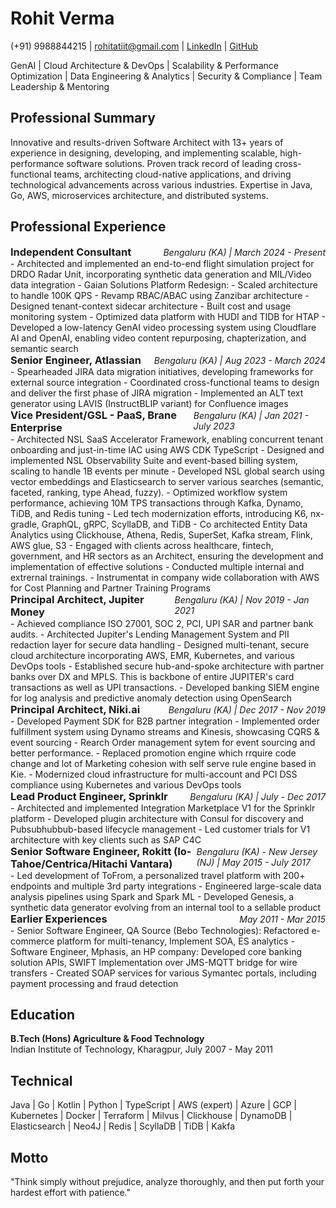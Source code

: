 # Rohit Verma
(+91) 9988844215 | rohitatiit@gmail.com | [LinkedIn](https://www.linkedin.com/in/rohit-verma-24084718) | [GitHub](https://github.com/rverma-dev)

GenAI | Cloud Architecture & DevOps | Scalability & Performance Optimization | Data Engineering & Analytics | Security & Compliance | Team Leadership & Mentoring

## Professional Summary
Innovative and results-driven Software Architect with 13+ years of experience in designing, developing, and implementing scalable, high-performance software solutions. Proven track record of leading cross-functional teams, architecting cloud-native applications, and driving technological advancements across various industries. Expertise in Java, Go, AWS, microservices architecture, and distributed systems.

## Professional Experience

<div style="display: flex; justify-content: space-between; align-items: baseline;">
  <strong style="font-size: 1.17em;">Independent Consultant</strong>
  <em>Bengaluru (KA) | March 2024 - Present</em>
</div>
- Architected and implemented an end-to-end flight simulation project for DRDO Radar Unit, incorporating synthetic data generation and MIL/Video data integration
- Gaian Solutions Platform Redesign:
    - Scaled architecture to handle 100K QPS
    - Revamp RBAC/ABAC using Zanzibar architecture
    - Designed tenant-context sidecar architecture
    - Built cost and usage monitoring system
    - Optimized data platform with HUDI and TIDB for HTAP
- Developed a low-latency GenAI video processing system using Cloudflare AI and OpenAI, enabling video content repurposing, chapterization, and semantic search

<div style="display: flex; justify-content: space-between; align-items: baseline;">
  <strong style="font-size: 1.17em;">Senior Engineer, Atlassian</strong>
  <em>Bengaluru (KA) | Aug 2023 - March 2024</em>
</div>
- Spearheaded JIRA data migration initiatives, developing frameworks for external source integration
- Coordinated cross-functional teams to design and deliver the first phase of JIRA migration
- Implemented an ALT text generator using LAVIS (InstructBLIP variant) for Confluence images

<div style="display: flex; justify-content: space-between; align-items: baseline;">
  <strong style="font-size: 1.17em;">Vice President/GSL - PaaS, Brane Enterprise</strong>
  <em>Bengaluru (KA) | Jan 2021 - July 2023</em>
</div>
- Architected NSL SaaS Accelerator Framework, enabling concurrent tenant onboarding and just-in-time IAC using AWS CDK TypeScript
- Designed and implemented NSL Observability Suite and event-based billing system, scaling to handle 1B events per minute 
- Developed NSL global search using vector embeddings and Elasticsearch to server various searches (semantic, faceted, ranking, type Ahead, fuzzy).
- Optimized workflow system performance, achieving 10M TPS transactions through Kafka, Dynamo, TiDB, and Redis tuning
- Led tech modernization efforts, introducing K6, nx-gradle, GraphQL, gRPC, ScyllaDB, and TiDB
- Co architected Entity Data Analytics using Clickhouse, Athena, Redis, SuperSet, Kafka stream, Flink, AWS glue, S3
- Engaged with clients across healthcare, fintech, government, and HR sectors as an Architect, ensuring the development and implementation of effective solutions
- Conducted multiple internal and extrernal trainings.
- Instrumentat in company wide collaboration with AWS for Cost Planning and Partner Training Programs

<div style="display: flex; justify-content: space-between; align-items: baseline;">
  <strong style="font-size: 1.17em;">Principal Architect, Jupiter Money</strong>
  <em>Bengaluru (KA) | Nov 2019 - Jan 2021</em>
</div>
- Achieved compliance ISO 27001, SOC 2, PCI, UPI SAR and partner bank audits.
- Architected Jupiter's Lending Management System and PII redaction layer for secure data handling
- Designed multi-tenant, secure cloud architecture incorporating AWS, EMR, Kubernetes, and various DevOps tools
- Established secure hub-and-spoke architecture with partner banks over DX and MPLS. This is backbone of entire JUPITER's card transactions as well as UPI transactions.
- Developed banking SIEM engine for log analysis and predictive anomaly detection using OpenSearch

<div style="display: flex; justify-content: space-between; align-items: baseline;">
  <strong style="font-size: 1.17em;">Principal Architect, Niki.ai</strong>
  <em>Bengaluru (KA) | Dec 2017 - Nov 2019</em>
</div>
- Developed Payment SDK for B2B partner integration 
- Implemented order fulfillment system using Dynamo streams and Kinesis, showcasing CQRS & event sourcing
- Rearch Order management sytem for event sourcing and better performance.
- Replaced promotion engine which rrquire code change and lot of Marketing cohesion with self serve rule engine based in Kie.
- Modernized cloud infrastructure for multi-account and PCI DSS compliance using Kubernetes and various DevOps tools

<div style="display: flex; justify-content: space-between; align-items: baseline;">
  <strong style="font-size: 1.17em;">Lead Product Engineer, Sprinklr</strong>
  <em>Bengaluru (KA) | July - Dec 2017</em>
</div>
- Architected and implemented Integration Marketplace V1 for the Sprinklr platform
- Developed plugin architecture with Consul for discovery and Pubsubhubbub-based lifecycle management
- Led customer trials for V1 architecture with key clients such as SAP C4C

<div style="display: flex; justify-content: space-between; align-items: baseline;">
  <strong style="font-size: 1.17em;">Senior Software Engineer, Rokitt (Io-Tahoe/Centrica/Hitachi Vantara)</strong>
  <em>Bengaluru (KA) - New Jersey (NJ) | May 2015 - July 2017</em>
</div>
- Led development of ToFrom, a personalized travel platform with 200+ endpoints and multiple 3rd party integrations
- Engineered large-scale data analysis pipelines using Spark and Spark ML
- Developed Genesis, a synthetic data generator evolving from an internal tool to a sellable product

<div style="display: flex; justify-content: space-between; align-items: baseline;">
  <strong style="font-size: 1.17em;">Earlier Experiences</strong>
  <em> May 2011 - Mar 2015</em>
</div>
- Senior Software Engineer, QA Source (Bebo Technologies): Refactored e-commerce platform for multi-tenancy, Implement SOA, ES analytics
- Software Engineer, Mphasis, an HP company: Developed core banking solution APIs, SWIFT Implementation over JMS-MQTT bridge for wire transfers
- Created SOAP services for various Symantec portals, including payment processing and fraud detection

## Education
**B.Tech (Hons) Agriculture & Food Technology**  
Indian Institute of Technology, Kharagpur, July 2007 - May 2011

## Technical 
Java | Go | Kotlin | Python | TypeScript | AWS (expert) | Azure | GCP | Kubernetes | Docker | Terraform | Milvus | Clickhouse | DynamoDB | Elasticsearch | Neo4J | Redis | ScyllaDB | TiDB | Kakfa

## Motto
"Think simply without prejudice, analyze thoroughly, and then put forth your hardest effort with patience."
